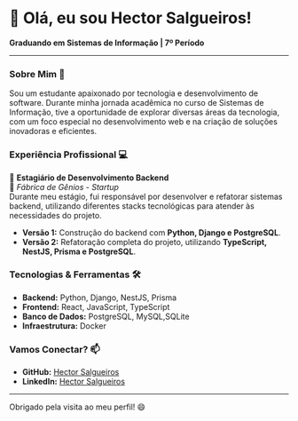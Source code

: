 # 👋 Olá, eu sou Hector Salgueiros!

**Graduando em Sistemas de Informação | 7º Período**

---

### Sobre Mim 🚀

Sou um estudante apaixonado por tecnologia e desenvolvimento de software. Durante minha jornada acadêmica no curso de Sistemas de Informação, tive a oportunidade de explorar diversas áreas da tecnologia, com um foco especial no desenvolvimento web e na criação de soluções inovadoras e eficientes.

### Experiência Profissional 💻

💼 **Estagiário de Desenvolvimento Backend**  
📍 *Fábrica de Gênios - Startup*  
Durante meu estágio, fui responsável por desenvolver e refatorar sistemas backend, utilizando diferentes stacks tecnológicas para atender às necessidades do projeto.

- **Versão 1:** Construção do backend com **Python, Django e PostgreSQL**.
- **Versão 2:** Refatoração completa do projeto, utilizando **TypeScript, NestJS, Prisma e PostgreSQL**.

### Tecnologias & Ferramentas 🛠️

- **Backend:** Python, Django, NestJS, Prisma
- **Frontend:** React, JavaScript, TypeScript
- **Banco de Dados:** PostgreSQL, MySQL,SQLite
- **Infraestrutura:** Docker

### Vamos Conectar? 📫

- **GitHub:** [Hector Salgueiros](https://github.com/hectorsalg)
- **LinkedIn:** [Hector Salgueiros](https://linkedin.com/in/hectorsalg)

---

Obrigado pela visita ao meu perfil! 😄

<!--
**hectorsalg/hectorsalg** is a ✨ _special_ ✨ repository because its `README.md` (this file) appears on your GitHub profile.

Here are some ideas to get you started:

- 🔭 I’m currently working on ...
- 🌱 I’m currently learning ...
- 👯 I’m looking to collaborate on ...
- 🤔 I’m looking for help with ...
- 💬 Ask me about ...
- 📫 How to reach me: ...
- 😄 Pronouns: ...
- ⚡ Fun fact: ...
-->
